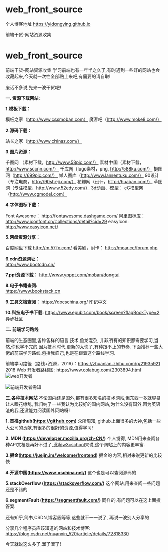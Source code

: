 # web_front_source
个人博客地址 https://yidongying.github.io

前端干货-网站资源收集
# web_front_source
前端干货-网站资源收集
学习前端也有一年半之久了,有时遇到一些好的网站也会收藏起来,今天就一次性全部贴上来吧,有需要的请自取!

废话不多说,先来一波干货吧!

**一. 资源下载网站:**

**1.模板下载：**

 模板之家（http://www.cssmoban.com）
                      魔客吧（http://www.moke8.com/）

**2.源码下载：**

站长之家（http://www.chinaz.com/）

**3.图片资源：**

千图网 （素材下载，http://www.58pic.com/）
                    素材中国（素材下载，http://www.sccnn.com/）
                    千库网（logo素材，png, http://588ku.com/）
                    摄图网（http://699pic.com/）
                    懒人图库（http://www.lanrentuku.com/）
                    90设计（专注电商，http://90sheji.com/）
                    花瓣网（设计，http://huaban.com/）
                    草图网（专注模型，http://www.52edy.com/）
					3d动画、模型： cG模型网（http://www.cgmodel.com）

**4.字体图标下载：**

Font Awesome：   http://fontawesome.dashgame.com/
                          阿里图标库：http://www.iconfont.cn/collections/detail?cid=29
                          easyIcon:   http://www.easyicon.net/


**5.网盘资源分享：**

百度网盘下载 http://m.57fx.com/
看美剧，耐卡：  http://mcar.cc/forum.php


**6.cdn资源网址：**  
http://www.bootcdn.cn/


**7.ppt资源下载：**
http://www.ypppt.com/moban/dongtai


**8.电子书籍查阅:**   
https://www.bookstack.cn  

**9.工具文档查阅：** 
https://docschina.org/  印记中文

**10.科技电子书下载:** 
  https://www.epubit.com/book/screen?flagBookType=2    异步社区


**二. 前端学习路线**

前端的生态圈里,各种各样的语言,技术,鱼龙混杂, 并非所有的知识都需要学习,当然,你也学不完的,因为技术时代,更新的太快了,有种跟不上的节奏. 下面推荐一些大佬的前端学习路线,包括我自己,也是在跟着这个路线学习.

前端学习路径（路线+资源，2016）：https://zhuanlan.zhihu.com/p/21935921  
2018 Web 开发者路线图:   https://www.colabug.com/2303894.html 
![web开发者](https://img-blog.csdn.net/20180704194416225?watermark/2/text/aHR0cHM6Ly9ibG9nLmNzZG4ubmV0L3FxXzM3MjEwNTIz/font/5a6L5L2T/fontsize/400/fill/I0JBQkFCMA==/dissolve/70)

![前端开发者需知](https://img-blog.csdn.net/20180704195321344?watermark/2/text/aHR0cHM6Ly9ibG9nLmNzZG4ubmV0L3FxXzM3MjEwNTIz/font/5a6L5L2T/fontsize/400/fill/I0JBQkFCMA==/dissolve/70)


**三.各种技术网站**
不论国内还是国外,都有很多知名的技术网站,但东西一多就容易让人眼花缭乱, 我归纳了一些我认为比较好的国内网站,为什么没有国外,因为英语渣的我,还没能力阅读国外网站呀!

**1. 首推github(https://github.com)**
	众所周知, github上面很多的大神,包括一些大公司的贡献,有很多的很好的资源,值得学习!

**2. MDN (https://developer.mozilla.org/zh-CN/)** 
	个人觉得, MDN用来查阅各种API文档是再好不过了,比起[w3cschool](https://www.w3cschool.cn/position/webgcs.html)来说,这个网站上的内容更丰富.

**3.掘金(https://juejin.im/welcome/frontend)**
	掘金的内容,相对来说更新的比较快
	
**4.开源中国(https://www.oschina.net/)**
	这个也是可以查阅源码的
	
**5.stackOverflow  (https://stackoverflow.com/)**
	这个网站,用来查阅一些问题还是不错的
	
**6.segmentFault  (https://segmentfault.com/)**
	同样的,有问题可以在这上面搜答案.
	
还有知乎,简书,CSDN,博客园等等,这些就不一一说了, 再说一波别人分享的

分享几个程序员应该知道的网站和技术博客:
https://blog.csdn.net/nuanxin_520/article/details/72818330    


今天就说这么多了,溜了溜了! 
